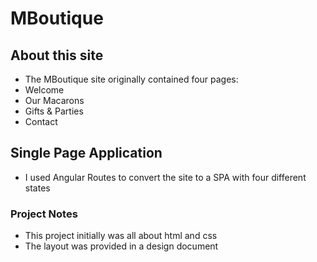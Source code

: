 # MBoutique

## About this site
  * The MBoutique site originally contained four pages:
  * Welcome
  * Our Macarons
  * Gifts & Parties
  * Contact

## Single Page Application
  * I used Angular Routes to convert the site to a SPA with four different states

### Project Notes
  * This project initially was all about html and css
  * The layout was provided in a design document
